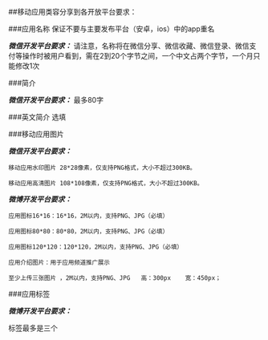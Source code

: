##移动应用类容分享到各开放平台要求：

###应用名称
保证不要与主要发布平台（安卓，ios）中的app重名

***微信开发平台要求：***
请注意，名称将在微信分享、微信收藏、微信登录、微信支付等操作时被用户看到，需在2到20个字节之间，一个中文占两个字节，一个月只能修改1次

###简介

***微信开发平台要求：***
最多80字

###英文简介
选填

###移动应用图片

***微信开发平台要求：***

    移动应用水印图片 28*28像素，仅支持PNG格式，大小不超过300KB。

    移动应用高清图片 108*108像素，仅支持PNG格式，大小不超过300KB。

***微博开发平台要求：***

    应用图标16*16：16*16，2M以内，支持PNG、JPG（必填）

    应用图标80*80：80*80，2M以内，支持PNG、JPG（必填）
    
    应用图标120*120：120*120，2M以内，支持PNG、JPG（必填）

    应用介绍图片：用于应用频道推广展示

    至少上传三张图片 ，2M以内，支持PNG、JPG   高：300px    宽：450px；
    

###应用标签

***微博开发平台要求：***

标签最多是三个